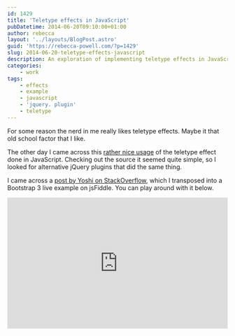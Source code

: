 ```yaml
---
id: 1429
title: 'Teletype effects in JavaScript'
pubDatetime: 2014-06-20T09:10:00+01:00
author: rebecca
layout: '../layouts/BlogPost.astro'
guid: 'https://rebecca-powell.com/?p=1429'
slug: 2014-06-20-teletype-effects-javascript
description: An exploration of implementing teletype effects in JavaScript, including references to jQuery plugins and a live example on jsFiddle.
categories:
    - work
tags:
    - effects
    - example
    - javascript
    - 'jquery. plugin'
    - teletype
---
```


For some reason the nerd in me really likes teletype effects. Maybe it that old school factor that I like.

The other day I came across this [rather nice usage](https://wsend.net/) of the teletype effect done in JavaScript. Checking out the source it seemed quite simple, so I looked for alternative jQuery plugins that did the same thing.

I came across a [post by Yoshi on StackOverflow](http://stackoverflow.com/a/13325547/119624), which I transposed into a Bootstrap 3 live example on jsFiddle. You can play around with it below.

<iframe src="http://jsfiddle.net/junto/cSHVe/embedded/" width="100%" height="300" frameborder="0" allowfullscreen="allowfullscreen"></iframe>